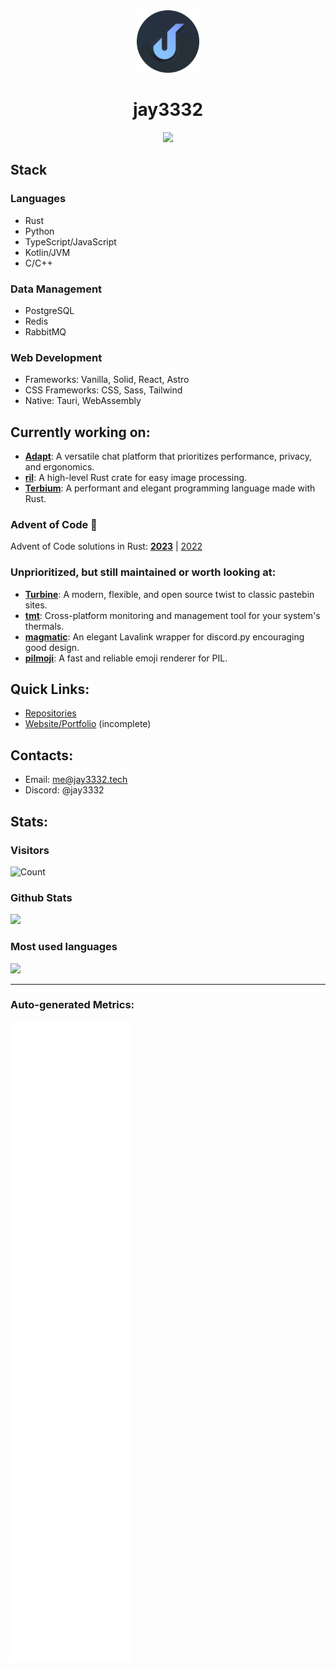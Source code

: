 <div align='center'><img
	src='https://github.com/jay3332/jay3332/blob/main/jay3332_circle.png?raw=true' height=100>
<h1 align='center'>
	 jay3332
</h1>
<img src="https://skillicons.dev/icons?i=rust,python,ts,kotlin,cpp,postgres,redis,rabbitmq,tauri,wasm,solidjs,astro,tailwind" />
</div>

## Stack

### Languages
- Rust
- Python
- TypeScript/JavaScript
- Kotlin/JVM
- C/C++

### Data Management
- PostgreSQL
- Redis
- RabbitMQ

### Web Development
- Frameworks: Vanilla, Solid, React, Astro
- CSS Frameworks: CSS, Sass, Tailwind
- Native: Tauri, WebAssembly

## Currently working on:

- **[Adapt](https://github.com/AdaptChat)**: A versatile chat platform that prioritizes performance, privacy, and ergonomics.
- **[ril](https://github.com/jay3332/ril)**: A high-level Rust crate for easy image processing.
- **[Terbium](https://github.com/terbium-lang/terbium)**: A performant and elegant programming language made with Rust.

### Advent of Code 🎄

Advent of Code solutions in Rust:
[**2023**](https://github.com/jay3332/aoc-2023) | [2022](https://github.com/jay3332/aoc-2022)

### Unprioritized, but still maintained or worth looking at:

- **[Turbine](https://github.com/jay3332/Turbine)**: A modern, flexible, and open source twist to classic pastebin sites.
- **[tmt](https://github.com/jay3332/tmt)**: Cross-platform monitoring and management tool for your system's thermals.
- **[magmatic](https://github.com/jay3332/magmatic)**: An elegant Lavalink wrapper for discord.py encouraging good design.
- **[pilmoji](https://github.com/jay3332/pilmoji)**: A fast and reliable emoji renderer for PIL.

## Quick Links:
- [Repositories](https://github.com/jay3332?tab=repositories)
- [Website/Portfolio](https://jay3332.tech) (incomplete)

## Contacts:
- Email: me@jay3332.tech
- Discord: @jay3332

## Stats:

### Visitors
![Count](https://profile-counter.glitch.me/jay3332/count.svg)

</span>

<span float="center" height=200>
  <h3>Github Stats</h3>
<img src="https://github-readme-stats.vercel.app/api?username=jay3332&show_icons=true&count_private=true&title_color=d1eaff&text_color=f2f9ff&icon_color=a3b9cc&bg_color=6e7e91" float="left" />
  <h3>Most used languages</h3>
<img src="https://github-readme-stats.vercel.app/api/top-langs?username=jay3332&show_icons=true&title_color=d1eaff&text_color=f2f9ff&icon_color=a3b9cc&bg_color=475159" float="right" />
</span>

---

### Auto-generated Metrics:
![Metrics](https://github.com/jay3332/jay3332/blob/main/github-metrics.svg)
